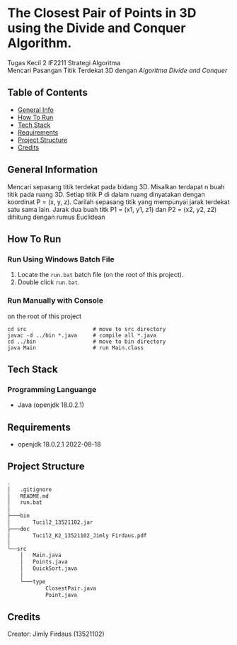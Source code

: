 # The Closest Pair of Points in 3D using the Divide and Conquer Algorithm.
Tugas Kecil 2 IF2211 Strategi Algoritma
<br />
Mencari Pasangan Titik Terdekat 3D dengan <i>Algoritma Divide and Conquer</i>


## Table of Contents
* [General Info](#general-information)
* [How To Run](#how-to-run)
* [Tech Stack](#tech-stack)
* [Requirements](#requirements)
* [Project Structure](#project-structure)
* [Credits](#credits)

## General Information
Mencari sepasang titik terdekat pada bidang 3D. Misalkan terdapat n buah titik pada ruang 3D. Setiap titik P di dalam ruang dinyatakan dengan koordinat P = (x, y, z). Carilah sepasang titik yang mempunyai jarak terdekat satu
sama lain. Jarak dua buah titk P1 = (x1, y1, z1) dan P2 = (x2, y2, z2) dihitung dengan rumus
Euclidean


## How To Run
### Run Using Windows Batch File
1. Locate the `run.bat` batch file (on the root of this project).
2. Double click `run.bat`.

### Run Manually with Console
on the root of this project
```shell
cd src                     # move to src directory
javac -d ../bin *.java     # compile all *.java
cd ../bin                  # move to bin directory
java Main                  # run Main.class
```

## Tech Stack
### Programming Languange
* Java (openjdk 18.0.2.1)

## Requirements
* openjdk 18.0.2.1 2022-08-18

## Project Structure
```bash
.
│   .gitignore
│   README.md
│   run.bat
│
├───bin
│       Tucil2_13521102.jar
├───doc
│       Tucil2_K2_13521102_Jimly Firdaus.pdf
│
└──src
    │   Main.java
    │   Points.java
    │   QuickSort.java
    │
    └───type
            ClosestPair.java
            Point.java

```

## Credits
Creator:
Jimly Firdaus (13521102)
